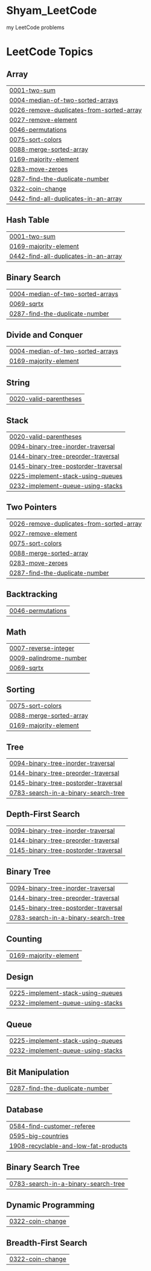 # Shyam_LeetCode
my LeetCode problems 

<!---LeetCode Topics Start-->
# LeetCode Topics
## Array
|  |
| ------- |
| [0001-two-sum](https://github.com/Bhupatishyam55/Shyam_LeetCode/tree/master/0001-two-sum) |
| [0004-median-of-two-sorted-arrays](https://github.com/Bhupatishyam55/Shyam_LeetCode/tree/master/0004-median-of-two-sorted-arrays) |
| [0026-remove-duplicates-from-sorted-array](https://github.com/Bhupatishyam55/Shyam_LeetCode/tree/master/0026-remove-duplicates-from-sorted-array) |
| [0027-remove-element](https://github.com/Bhupatishyam55/Shyam_LeetCode/tree/master/0027-remove-element) |
| [0046-permutations](https://github.com/Bhupatishyam55/Shyam_LeetCode/tree/master/0046-permutations) |
| [0075-sort-colors](https://github.com/Bhupatishyam55/Shyam_LeetCode/tree/master/0075-sort-colors) |
| [0088-merge-sorted-array](https://github.com/Bhupatishyam55/Shyam_LeetCode/tree/master/0088-merge-sorted-array) |
| [0169-majority-element](https://github.com/Bhupatishyam55/Shyam_LeetCode/tree/master/0169-majority-element) |
| [0283-move-zeroes](https://github.com/Bhupatishyam55/Shyam_LeetCode/tree/master/0283-move-zeroes) |
| [0287-find-the-duplicate-number](https://github.com/Bhupatishyam55/Shyam_LeetCode/tree/master/0287-find-the-duplicate-number) |
| [0322-coin-change](https://github.com/Bhupatishyam55/Shyam_LeetCode/tree/master/0322-coin-change) |
| [0442-find-all-duplicates-in-an-array](https://github.com/Bhupatishyam55/Shyam_LeetCode/tree/master/0442-find-all-duplicates-in-an-array) |
## Hash Table
|  |
| ------- |
| [0001-two-sum](https://github.com/Bhupatishyam55/Shyam_LeetCode/tree/master/0001-two-sum) |
| [0169-majority-element](https://github.com/Bhupatishyam55/Shyam_LeetCode/tree/master/0169-majority-element) |
| [0442-find-all-duplicates-in-an-array](https://github.com/Bhupatishyam55/Shyam_LeetCode/tree/master/0442-find-all-duplicates-in-an-array) |
## Binary Search
|  |
| ------- |
| [0004-median-of-two-sorted-arrays](https://github.com/Bhupatishyam55/Shyam_LeetCode/tree/master/0004-median-of-two-sorted-arrays) |
| [0069-sqrtx](https://github.com/Bhupatishyam55/Shyam_LeetCode/tree/master/0069-sqrtx) |
| [0287-find-the-duplicate-number](https://github.com/Bhupatishyam55/Shyam_LeetCode/tree/master/0287-find-the-duplicate-number) |
## Divide and Conquer
|  |
| ------- |
| [0004-median-of-two-sorted-arrays](https://github.com/Bhupatishyam55/Shyam_LeetCode/tree/master/0004-median-of-two-sorted-arrays) |
| [0169-majority-element](https://github.com/Bhupatishyam55/Shyam_LeetCode/tree/master/0169-majority-element) |
## String
|  |
| ------- |
| [0020-valid-parentheses](https://github.com/Bhupatishyam55/Shyam_LeetCode/tree/master/0020-valid-parentheses) |
## Stack
|  |
| ------- |
| [0020-valid-parentheses](https://github.com/Bhupatishyam55/Shyam_LeetCode/tree/master/0020-valid-parentheses) |
| [0094-binary-tree-inorder-traversal](https://github.com/Bhupatishyam55/Shyam_LeetCode/tree/master/0094-binary-tree-inorder-traversal) |
| [0144-binary-tree-preorder-traversal](https://github.com/Bhupatishyam55/Shyam_LeetCode/tree/master/0144-binary-tree-preorder-traversal) |
| [0145-binary-tree-postorder-traversal](https://github.com/Bhupatishyam55/Shyam_LeetCode/tree/master/0145-binary-tree-postorder-traversal) |
| [0225-implement-stack-using-queues](https://github.com/Bhupatishyam55/Shyam_LeetCode/tree/master/0225-implement-stack-using-queues) |
| [0232-implement-queue-using-stacks](https://github.com/Bhupatishyam55/Shyam_LeetCode/tree/master/0232-implement-queue-using-stacks) |
## Two Pointers
|  |
| ------- |
| [0026-remove-duplicates-from-sorted-array](https://github.com/Bhupatishyam55/Shyam_LeetCode/tree/master/0026-remove-duplicates-from-sorted-array) |
| [0027-remove-element](https://github.com/Bhupatishyam55/Shyam_LeetCode/tree/master/0027-remove-element) |
| [0075-sort-colors](https://github.com/Bhupatishyam55/Shyam_LeetCode/tree/master/0075-sort-colors) |
| [0088-merge-sorted-array](https://github.com/Bhupatishyam55/Shyam_LeetCode/tree/master/0088-merge-sorted-array) |
| [0283-move-zeroes](https://github.com/Bhupatishyam55/Shyam_LeetCode/tree/master/0283-move-zeroes) |
| [0287-find-the-duplicate-number](https://github.com/Bhupatishyam55/Shyam_LeetCode/tree/master/0287-find-the-duplicate-number) |
## Backtracking
|  |
| ------- |
| [0046-permutations](https://github.com/Bhupatishyam55/Shyam_LeetCode/tree/master/0046-permutations) |
## Math
|  |
| ------- |
| [0007-reverse-integer](https://github.com/Bhupatishyam55/Shyam_LeetCode/tree/master/0007-reverse-integer) |
| [0009-palindrome-number](https://github.com/Bhupatishyam55/Shyam_LeetCode/tree/master/0009-palindrome-number) |
| [0069-sqrtx](https://github.com/Bhupatishyam55/Shyam_LeetCode/tree/master/0069-sqrtx) |
## Sorting
|  |
| ------- |
| [0075-sort-colors](https://github.com/Bhupatishyam55/Shyam_LeetCode/tree/master/0075-sort-colors) |
| [0088-merge-sorted-array](https://github.com/Bhupatishyam55/Shyam_LeetCode/tree/master/0088-merge-sorted-array) |
| [0169-majority-element](https://github.com/Bhupatishyam55/Shyam_LeetCode/tree/master/0169-majority-element) |
## Tree
|  |
| ------- |
| [0094-binary-tree-inorder-traversal](https://github.com/Bhupatishyam55/Shyam_LeetCode/tree/master/0094-binary-tree-inorder-traversal) |
| [0144-binary-tree-preorder-traversal](https://github.com/Bhupatishyam55/Shyam_LeetCode/tree/master/0144-binary-tree-preorder-traversal) |
| [0145-binary-tree-postorder-traversal](https://github.com/Bhupatishyam55/Shyam_LeetCode/tree/master/0145-binary-tree-postorder-traversal) |
| [0783-search-in-a-binary-search-tree](https://github.com/Bhupatishyam55/Shyam_LeetCode/tree/master/0783-search-in-a-binary-search-tree) |
## Depth-First Search
|  |
| ------- |
| [0094-binary-tree-inorder-traversal](https://github.com/Bhupatishyam55/Shyam_LeetCode/tree/master/0094-binary-tree-inorder-traversal) |
| [0144-binary-tree-preorder-traversal](https://github.com/Bhupatishyam55/Shyam_LeetCode/tree/master/0144-binary-tree-preorder-traversal) |
| [0145-binary-tree-postorder-traversal](https://github.com/Bhupatishyam55/Shyam_LeetCode/tree/master/0145-binary-tree-postorder-traversal) |
## Binary Tree
|  |
| ------- |
| [0094-binary-tree-inorder-traversal](https://github.com/Bhupatishyam55/Shyam_LeetCode/tree/master/0094-binary-tree-inorder-traversal) |
| [0144-binary-tree-preorder-traversal](https://github.com/Bhupatishyam55/Shyam_LeetCode/tree/master/0144-binary-tree-preorder-traversal) |
| [0145-binary-tree-postorder-traversal](https://github.com/Bhupatishyam55/Shyam_LeetCode/tree/master/0145-binary-tree-postorder-traversal) |
| [0783-search-in-a-binary-search-tree](https://github.com/Bhupatishyam55/Shyam_LeetCode/tree/master/0783-search-in-a-binary-search-tree) |
## Counting
|  |
| ------- |
| [0169-majority-element](https://github.com/Bhupatishyam55/Shyam_LeetCode/tree/master/0169-majority-element) |
## Design
|  |
| ------- |
| [0225-implement-stack-using-queues](https://github.com/Bhupatishyam55/Shyam_LeetCode/tree/master/0225-implement-stack-using-queues) |
| [0232-implement-queue-using-stacks](https://github.com/Bhupatishyam55/Shyam_LeetCode/tree/master/0232-implement-queue-using-stacks) |
## Queue
|  |
| ------- |
| [0225-implement-stack-using-queues](https://github.com/Bhupatishyam55/Shyam_LeetCode/tree/master/0225-implement-stack-using-queues) |
| [0232-implement-queue-using-stacks](https://github.com/Bhupatishyam55/Shyam_LeetCode/tree/master/0232-implement-queue-using-stacks) |
## Bit Manipulation
|  |
| ------- |
| [0287-find-the-duplicate-number](https://github.com/Bhupatishyam55/Shyam_LeetCode/tree/master/0287-find-the-duplicate-number) |
## Database
|  |
| ------- |
| [0584-find-customer-referee](https://github.com/Bhupatishyam55/Shyam_LeetCode/tree/master/0584-find-customer-referee) |
| [0595-big-countries](https://github.com/Bhupatishyam55/Shyam_LeetCode/tree/master/0595-big-countries) |
| [1908-recyclable-and-low-fat-products](https://github.com/Bhupatishyam55/Shyam_LeetCode/tree/master/1908-recyclable-and-low-fat-products) |
## Binary Search Tree
|  |
| ------- |
| [0783-search-in-a-binary-search-tree](https://github.com/Bhupatishyam55/Shyam_LeetCode/tree/master/0783-search-in-a-binary-search-tree) |
## Dynamic Programming
|  |
| ------- |
| [0322-coin-change](https://github.com/Bhupatishyam55/Shyam_LeetCode/tree/master/0322-coin-change) |
## Breadth-First Search
|  |
| ------- |
| [0322-coin-change](https://github.com/Bhupatishyam55/Shyam_LeetCode/tree/master/0322-coin-change) |
<!---LeetCode Topics End-->